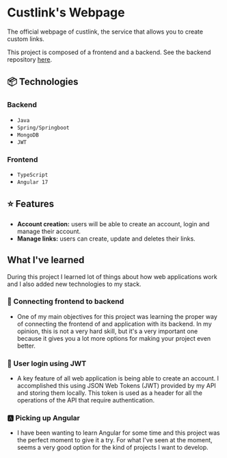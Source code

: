 # Custlink's Webpage

The official webpage of custlink, the service that allows you to create custom links.

This project is composed of a frontend and a backend. See the backend repository [here](https://github.com/jcasben/custlink).

## 📦 Technologies

### Backend

- `Java`
- `Spring/Springboot`
- `MongoDB`
- `JWT`

### Frontend

- `TypeScript`
- `Angular 17`

## ⭐ Features

- **Account creation:** users will be able to create an account, login and manage their account.
- **Manage links:** users can create, update and deletes their links.

## What I've learned

During this project I learned lot of things about how web applications work and I also added new technologies to my stack.

### 🔌 Connecting frontend to backend

- One of my main objectives for this project was learning the proper way of connecting the frontend of and application with its backend. 
In my opinion, this is not a very hard skill, but it's a very important one because it gives you a lot more options for making your project
even better.

### 🔐 User login using JWT

- A key feature of all web application is being able to create an account. I accomplished this using JSON Web Tokens (JWT) provided by my API
and storing them locally. This token is used as a header for all the operations of the API that require authentication.

### 🅰️ Picking up Angular

- I have been wanting to learn Angular for some time and this project was the perfect moment to give it a try.
For what I've seen at the moment, seems a very good option for the kind of projects I want to develop.
